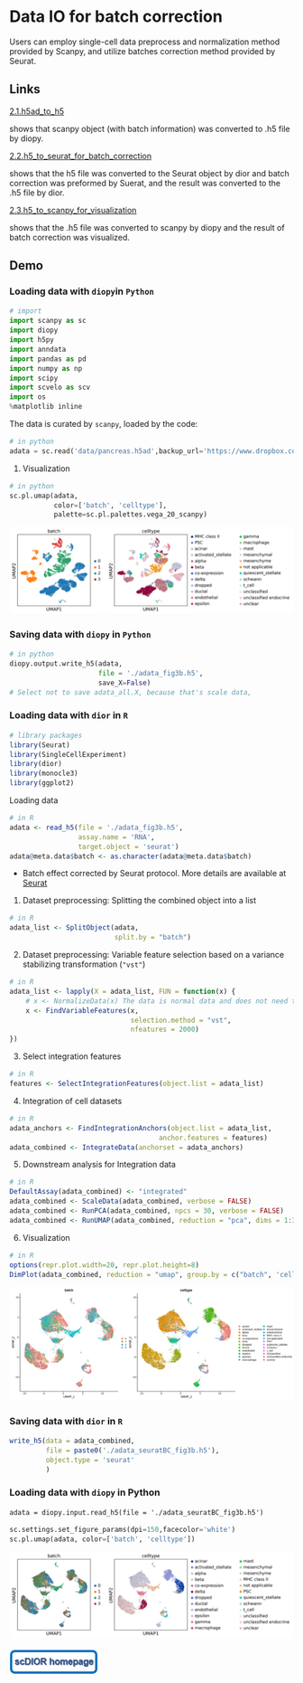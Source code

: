 # Data IO for batch correction

Users can employ single-cell data preprocess and normalization method provided by Scanpy, and utilize batches correction method provided by Seurat.



## Links

[2.1.h5ad_to_h5](https://fenghuijian.github.io/doc/scdior_demo/Seurat4.0.5_Scanpy1.8.1/2.batch_correction/2.1.h5ad_to_h5.html)

shows that scanpy object (with batch information) was converted to .h5 file by diopy.

[2.2.h5_to_seurat_for_batch_correction](https://fenghuijian.github.io/doc/scdior_demo/Seurat4.0.5_Scanpy1.8.1/2.batch_correction/2.2.h5_to_seurat_for_batch_correction.html)

shows that the h5 file was converted to the Seurat object by dior and batch correction was preformed by Suerat, and the result was converted to the .h5 file by dior.

[2.3.h5_to_scanpy_for_visualization](https://fenghuijian.github.io/doc/scdior_demo/Seurat4.0.5_Scanpy1.8.1/2.batch_correction/2.3.h5_to_scanpy_for_visualization.html)

shows that the .h5 file was converted to scanpy by diopy and the result of batch correction was visualized.



## Demo

### Loading data with `diopy`in `Python`

```python
# import
import scanpy as sc
import diopy
import h5py
import anndata
import pandas as pd
import numpy as np
import scipy
import scvelo as scv
import os
%matplotlib inline
```

The data is curated by `scanpy`, loaded by the code:

```python
# in python 
adata = sc.read('data/pancreas.h5ad',backup_url='https://www.dropbox.com/s/qj1jlm9w10wmt0u/pancreas.h5ad?dl=1')
```

1. Visualization

```python
# in python 
sc.pl.umap(adata, 
           color=['batch', 'celltype'], 
           palette=sc.pl.palettes.vega_20_scanpy)
```

![bacth_data_in_scanpy](Figures/bacth_data_in_scanpy.png)

### Saving data with `diopy` in `Python`

```python
# in python 
diopy.output.write_h5(adata, 
                      file = './adata_fig3b.h5', 
                      save_X=False) 
# Select not to save adata_all.X, because that's scale data,
```



### Loading data with `dior` in `R`

```R
# library packages
library(Seurat)
library(SingleCellExperiment)
library(dior)
library(monocle3)
library(ggplot2)
```

Loading data 

```R
# in R
adata <- read_h5(file = './adata_fig3b.h5',
                 assay.name = 'RNA', 
                 target.object = 'seurat')
adata@meta.data$batch <- as.character(adata@meta.data$batch)
```

* Batch effect corrected by Seurat protocol. More details are available at [Seurat](https://satijalab.org/seurat/articles/get_started.html)

1. Dataset preprocessing: Splitting the combined object into a list

```R
# in R
adata_list <- SplitObject(adata, 
                          split.by = "batch")
```

2. Dataset preprocessing:  Variable feature selection based on a variance stabilizing transformation (`"vst"`) 

```R
# in R
adata_list <- lapply(X = adata_list, FUN = function(x) {
    # x <- NormalizeData(x) The data is normal data and does not need to be normalized
    x <- FindVariableFeatures(x, 
                              selection.method = "vst", 
                              nfeatures = 2000)
})
```

3. Select integration features

```R
# in R
features <- SelectIntegrationFeatures(object.list = adata_list)
```

4. Integration of cell datasets

```R
# in R
adata_anchors <- FindIntegrationAnchors(object.list = adata_list,
                                     anchor.features = features)
adata_combined <- IntegrateData(anchorset = adata_anchors)
```

5.  Downstream analysis for Integration data

```R
# in R
DefaultAssay(adata_combined) <- "integrated"
adata_combined <- ScaleData(adata_combined, verbose = FALSE)
adata_combined <- RunPCA(adata_combined, npcs = 30, verbose = FALSE)
adata_combined <- RunUMAP(adata_combined, reduction = "pca", dims = 1:30)
```

6.  Visualization 

```R
# in R 
options(repr.plot.width=20, repr.plot.height=8)
DimPlot(adata_combined, reduction = "umap", group.by = c("batch", 'celltype'))
```

![bacth_correction_by_seurat](Figures/bacth_correction_by_seurat.png)

### Saving data with `dior` in `R`

```R
write_h5(data = adata_combined, 
         file = paste0('./adata_seuratBC_fig3b.h5'),
         object.type = 'seurat'
         )
```



### Loading data with `diopy` in Python

```shell
adata = diopy.input.read_h5(file = './adata_seuratBC_fig3b.h5')
```

```python
sc.settings.set_figure_params(dpi=150,facecolor='white')
sc.pl.umap(adata, color=['batch', 'celltype'])
```

![batch_visualazation_in_scanpy](Figures/batch_visualazation_in_scanpy.png)

[![homepage](Figures/homepage.png)](https://github.com/JiekaiLab/scDIOR)